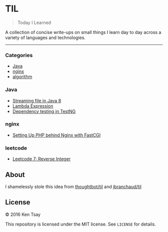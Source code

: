 # TIL
> Today I Learned

A collection of concise write-ups on small things I learn day to day across a
variety of languages and technologies.

---

### Categories

* [Java](#Java)
* [nginx](#nginx)
* [algorithm](#leetcode)

### Java

- [Streaming file in Java 8](Java/read-file-java8.md)
- [Lambda Expression](Java/lambda-expression.md)
- [Dependency testing in TestNG](testng/dependency_test.md)

### nginx
- [Setting Up PHP behind Nginx with FastCGI](nginx/nginx-php-fastcgi.md)

### leetcode
- [Leetcode 7: Reverse Integer](leetcode/leetcode-7-reverse-integer.md)

## About

I shamelessly stole this idea from [thoughtbot/til](https://github.com/thoughtbot/til) and [jbranchaud/til](https://github.com/jbranchaud/til)

## License

&copy; 2016 Ken Tsay

This repository is licensed under the MIT license. See `LICENSE` for details.
